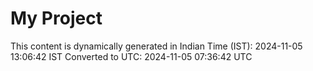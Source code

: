 # My Project

This content is dynamically generated in Indian Time (IST): 2024-11-05 13:06:42 IST
Converted to UTC: 2024-11-05 07:36:42 UTC
